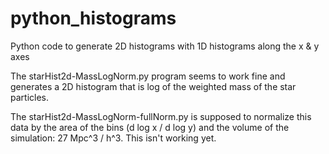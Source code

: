# python_histograms
Python code to generate 2D histograms with 1D histograms along the x &amp; y axes

The starHist2d-MassLogNorm.py program seems to work fine and generates a 2D histogram that 
is log of the weighted mass of the star particles. 

The starHist2d-MassLogNorm-fullNorm.py is supposed to normalize this data by the area of the bins
(d log x / d log y) and the volume of the simulation: 27 Mpc^3 / h^3. This isn't working yet.
